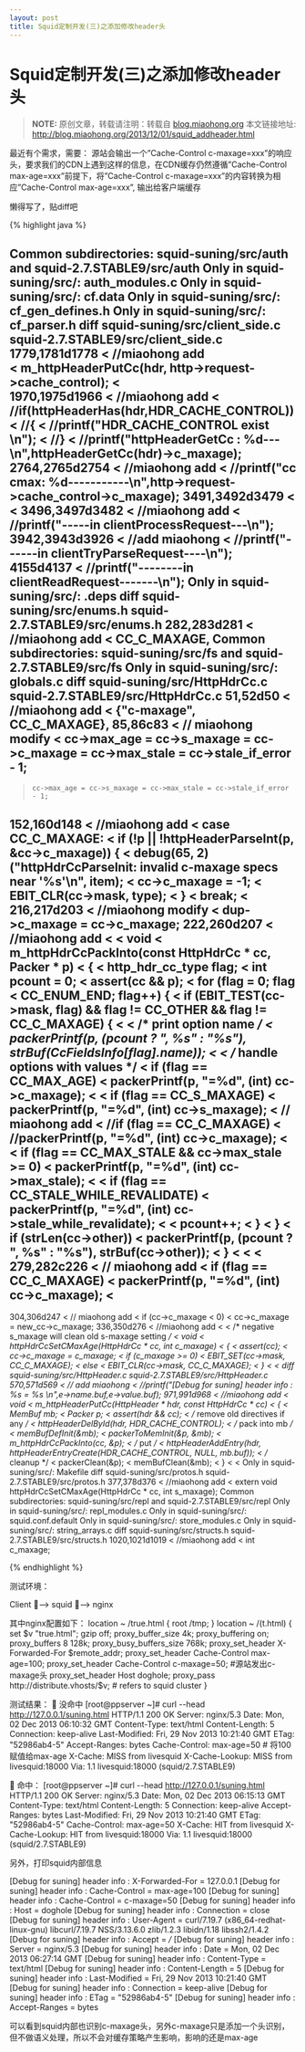 ```yaml
---
layout: post
title: Squid定制开发(三)之添加修改header头
---
```


Squid定制开发(三)之添加修改header头
=====================

> **NOTE:** 原创文章，转载请注明：转载自 [blog.miaohong.org](http://blog.miaohong.org/) 本文链接地址: http://blog.miaohong.org/2013/12/01/squid_addheader.html


最近有个需求，需要：
源站会输出一个”Cache-Control c-maxage=xxx”的响应头，要求我们的CDN上遇到这样的信息，在CDN缓存仍然遵循”Cache-Control max-age=xxx”前提下，将”Cache-Control c-maxage=xxx”的内容转换为相应”Cache-Control max-age=xxx”, 输出给客户端缓存

懒得写了，贴diff吧

{% highlight java %}

Common subdirectories: squid-suning/src/auth and squid-2.7.STABLE9/src/auth
Only in squid-suning/src/: auth_modules.c
Only in squid-suning/src/: cf.data
Only in squid-suning/src/: cf_gen_defines.h
Only in squid-suning/src/: cf_parser.h
diff squid-suning/src/client_side.c squid-2.7.STABLE9/src/client_side.c
1779,1781d1778
< 	//miaohong add	
< 	m_httpHeaderPutCc(hdr, http->request->cache_control);
< 	
1970,1975d1966
< 	//miaohong add
< 	//if(httpHeaderHas(hdr,HDR_CACHE_CONTROL))
< 	//{
< 		//printf("HDR_CACHE_CONTROL exist \n");
< 	//}
< 	//printf("httpHeaderGetCc : %d---\n",httpHeaderGetCc(hdr)->c_maxage);
2764,2765d2754
< 	//miaohong add
< 	//printf("cc cmax: %d-----------\n",http->request->cache_control->c_maxage);
3491,3492d3479
< 
< 
3496,3497d3482
< 	//miaohong add
< 	//printf("-----in clientProcessRequest---\n");
3942,3943d3926
< 	//add miaohong
< 	//printf("------in clientTryParseRequest----\n");
4155d4137
< 	//printf("--------in clientReadRequest-------\n");
Only in squid-suning/src/: .deps
diff squid-suning/src/enums.h squid-2.7.STABLE9/src/enums.h
282,283d281
<     //miaohong add
<     CC_C_MAXAGE,
Common subdirectories: squid-suning/src/fs and squid-2.7.STABLE9/src/fs
Only in squid-suning/src/: globals.c
diff squid-suning/src/HttpHdrCc.c squid-2.7.STABLE9/src/HttpHdrCc.c
51,52d50
<     //miaohong add
<     {"c-maxage", CC_C_MAXAGE},
85,86c83
< 	// miaohong modify
<     cc->max_age = cc->s_maxage = cc->c_maxage = cc->max_stale = cc->stale_if_error - 1;
---
>     cc->max_age = cc->s_maxage = cc->max_stale = cc->stale_if_error - 1;
152,160d148
< 	//miaohong add
< 	case CC_C_MAXAGE:
< 	    if (!p || !httpHeaderParseInt(p, &cc->c_maxage)) {
< 		debug(65, 2) ("httpHdrCcParseInit: invalid c-maxage specs near '%s'\n", item);
< 		cc->c_maxage = -1;
< 		EBIT_CLR(cc->mask, type);
< 	    }
< 	    break;
< 		
216,217d203
< 	//miaohong modify
< 	dup->c_maxage = cc->c_maxage;
222,260d207
< //miaohong add
< 
< void
< m_httpHdrCcPackInto(const HttpHdrCc * cc, Packer * p)
< {
<     http_hdr_cc_type flag;
<     int pcount = 0;
<     assert(cc && p);
<     for (flag = 0; flag < CC_ENUM_END; flag++) {
< 	if (EBIT_TEST(cc->mask, flag) && flag != CC_OTHER && flag != CC_C_MAXAGE) {
< 
< 	    /* print option name */
< 	    packerPrintf(p, (pcount ? ", %s" : "%s"), strBuf(CcFieldsInfo[flag].name));
< 
< 	    /* handle options with values */
< 	    if (flag == CC_MAX_AGE)
< 		packerPrintf(p, "=%d", (int) cc->c_maxage);
< 
< 	    if (flag == CC_S_MAXAGE)
< 		packerPrintf(p, "=%d", (int) cc->s_maxage);
< 		// miaohong add
< 	    //if (flag == CC_C_MAXAGE)
< 		//packerPrintf(p, "=%d", (int) cc->c_maxage);
< 		
< 	    if (flag == CC_MAX_STALE && cc->max_stale >= 0)
< 		packerPrintf(p, "=%d", (int) cc->max_stale);
< 
< 	    if (flag == CC_STALE_WHILE_REVALIDATE)
< 		packerPrintf(p, "=%d", (int) cc->stale_while_revalidate);
< 
< 	    pcount++;
< 	}
<     }
<     if (strLen(cc->other))
< 	packerPrintf(p, (pcount ? ", %s" : "%s"), strBuf(cc->other));
< }
< 
< 
< 
279,282c226
< 		// miaohong add
< 	    if (flag == CC_C_MAXAGE)
< 		packerPrintf(p, "=%d", (int) cc->c_maxage);
< 		
---
> 
304,306d247
< 	// miaohong add
< 	if (cc->c_maxage < 0)
< 	cc->c_maxage = new_cc->c_maxage;
336,350d276
< //miaohong add
< 
< /* negative s_maxage will clean old s-maxage setting */
< void
< httpHdrCcSetCMaxAge(HttpHdrCc * cc, int c_maxage)
< {
<     assert(cc);
<     cc->c_maxage = c_maxage;
<     if (c_maxage >= 0)
< 	EBIT_SET(cc->mask, CC_C_MAXAGE);
<     else
< 	EBIT_CLR(cc->mask, CC_C_MAXAGE);
< }
< 
< 
diff squid-suning/src/HttpHeader.c squid-2.7.STABLE9/src/HttpHeader.c
570,571d569
< 	// add miaohong
< 	//printf("[Debug for suning] header info :  %s = %s \n",e->name.buf,e->value.buf);
971,991d968
< //miaohong add
< void
< m_httpHeaderPutCc(HttpHeader * hdr, const HttpHdrCc * cc)
< {
<     MemBuf mb;
<     Packer p;
<     assert(hdr && cc);
<     /* remove old directives if any */
<     httpHeaderDelById(hdr, HDR_CACHE_CONTROL);
<     /* pack into mb */
<     memBufDefInit(&mb);
<     packerToMemInit(&p, &mb);
<     m_httpHdrCcPackInto(cc, &p);
<     /* put */
<     httpHeaderAddEntry(hdr, httpHeaderEntryCreate(HDR_CACHE_CONTROL, NULL, mb.buf));
<     /* cleanup */
<     packerClean(&p);
<     memBufClean(&mb);
< }
< 
< 
Only in squid-suning/src/: Makefile
diff squid-suning/src/protos.h squid-2.7.STABLE9/src/protos.h
377,378d376
< //miaohong add
< extern void httpHdrCcSetCMaxAge(HttpHdrCc * cc, int s_maxage);
Common subdirectories: squid-suning/src/repl and squid-2.7.STABLE9/src/repl
Only in squid-suning/src/: repl_modules.c
Only in squid-suning/src/: squid.conf.default
Only in squid-suning/src/: store_modules.c
Only in squid-suning/src/: string_arrays.c
diff squid-suning/src/structs.h squid-2.7.STABLE9/src/structs.h
1020,1021d1019
< 	//miaohong add
< 	int c_maxage;


{% endhighlight %}


测试环境：

Client -->   squid -->  nginx

其中nginx配置如下：
location ~ /true.html {
                   root /tmp;
}
location ~ /(t.html) {
                   set $v "true.html";
                   gzip off;
                   proxy_buffer_size 4k;
                   proxy_buffering on;
                   proxy_buffers 8 128k;
                   proxy_busy_buffers_size  768k;
                   proxy_set_header X-Forwarded-For  $remote_addr;
                   proxy_set_header  Cache-Control  max-age=100;   
                   proxy_set_header  Cache-Control  c-maxage=50;   #源站发出c-maxage头
                   proxy_set_header   Host   doghole;
                   proxy_pass http://distribute.vhosts/$v; # refers to squid cluster
}

测试结果：
	没命中
[root@ppserver ~]# curl --head http://127.0.0.1/suning.html
HTTP/1.1 200 OK
Server: nginx/5.3
Date: Mon, 02 Dec 2013 06:10:32 GMT
Content-Type: text/html
Content-Length: 5
Connection: keep-alive
Last-Modified: Fri, 29 Nov 2013 10:21:40 GMT
ETag: "52986ab4-5"
Accept-Ranges: bytes
Cache-Control: max-age=50  # 将100赋值给max-age
X-Cache: MISS from livesquid
X-Cache-Lookup: MISS from livesquid:18000
Via: 1.1 livesquid:18000 (squid/2.7.STABLE9)


	命中：
[root@ppserver ~]# curl --head http://127.0.0.1/suning.html
HTTP/1.1 200 OK
Server: nginx/5.3
Date: Mon, 02 Dec 2013 06:15:13 GMT
Content-Type: text/html
Content-Length: 5
Connection: keep-alive
Accept-Ranges: bytes
Last-Modified: Fri, 29 Nov 2013 10:21:40 GMT
ETag: "52986ab4-5"
Cache-Control: max-age=50
X-Cache: HIT from livesquid
X-Cache-Lookup: HIT from livesquid:18000
Via: 1.1 livesquid:18000 (squid/2.7.STABLE9)


另外，打印squid内部信息

[Debug for suning] header info :  X-Forwarded-For = 127.0.0.1
[Debug for suning] header info :  Cache-Control = max-age=100
[Debug for suning] header info :  Cache-Control = c-maxage=50
[Debug for suning] header info :  Host = doghole
[Debug for suning] header info :  Connection = close
[Debug for suning] header info :  User-Agent = curl/7.19.7 (x86_64-redhat-linux-gnu) libcurl/7.19.7 NSS/3.13.6.0 zlib/1.2.3 libidn/1.18 libssh2/1.4.2
[Debug for suning] header info :  Accept = */*
[Debug for suning] header info :  Server = nginx/5.3
[Debug for suning] header info :  Date = Mon, 02 Dec 2013 06:27:14 GMT
[Debug for suning] header info :  Content-Type = text/html
[Debug for suning] header info :  Content-Length = 5
[Debug for suning] header info :  Last-Modified = Fri, 29 Nov 2013 10:21:40 GMT
[Debug for suning] header info :  Connection = keep-alive
[Debug for suning] header info :  ETag = "52986ab4-5"
[Debug for suning] header info :  Accept-Ranges = bytes

可以看到squid内部也识别c-maxage头，另外c-maxage只是添加一个头识别，但不做语义处理，所以不会对缓存策略产生影响，影响的还是max-age


